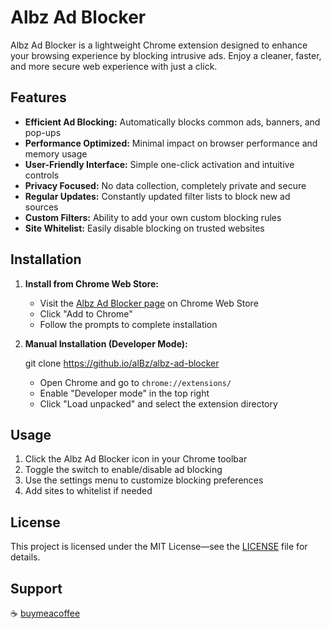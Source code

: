 # Albz Ad Blocker

Albz Ad Blocker is a lightweight Chrome extension designed to enhance your browsing experience by blocking intrusive ads. Enjoy a cleaner, faster, and more secure web experience with just a click.

## Features

- **Efficient Ad Blocking:** Automatically blocks common ads, banners, and pop-ups
- **Performance Optimized:** Minimal impact on browser performance and memory usage
- **User-Friendly Interface:** Simple one-click activation and intuitive controls
- **Privacy Focused:** No data collection, completely private and secure
- **Regular Updates:** Constantly updated filter lists to block new ad sources
- **Custom Filters:** Ability to add your own custom blocking rules
- **Site Whitelist:** Easily disable blocking on trusted websites

## Installation

1. **Install from Chrome Web Store:**
   - Visit the [Albz Ad Blocker page](https://chrome.google.com/webstore/detail/albz-ad-blocker) on Chrome Web Store
   - Click "Add to Chrome"
   - Follow the prompts to complete installation

2. **Manual Installation (Developer Mode):**
   
   git clone https://github.io/alBz/albz-ad-blocker
   
   - Open Chrome and go to `chrome://extensions/`
   - Enable "Developer mode" in the top right
   - Click "Load unpacked" and select the extension directory

## Usage

1. Click the Albz Ad Blocker icon in your Chrome toolbar
2. Toggle the switch to enable/disable ad blocking
3. Use the settings menu to customize blocking preferences
4. Add sites to whitelist if needed

## License

This project is licensed under the MIT License—see the [LICENSE](LICENSE) file for details.

## Support

☕️ [buymeacoffee](https://buymeacoffee.com/albz)
